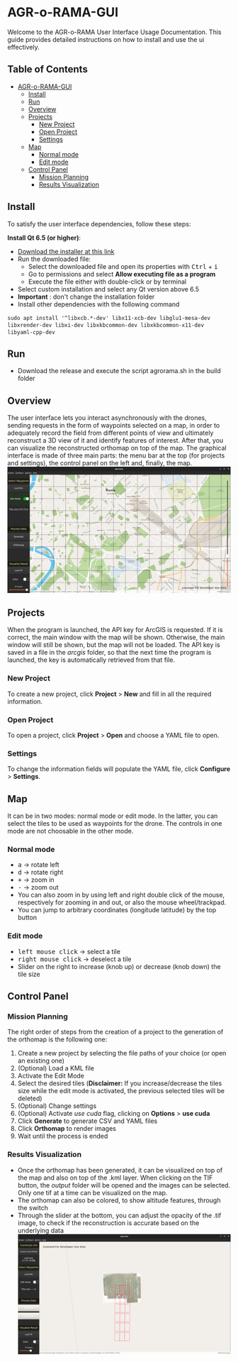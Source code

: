 # AGR-o-RAMA-GUI

Welcome to the AGR-o-RAMA User Interface Usage Documentation. This guide provides detailed instructions on how to install and use the ui effectively.  

## Table of Contents

- [AGR-o-RAMA-GUI](#agr-o-rama-gui)
  - [Install](#install)
  - [Run](#run)
  - [Overview](#overview)
  - [Projects](#projects)
    - [New Project](#new-project)
    - [Open Project](#open-project)
    - [Settings](#settings)
  - [Map](#map)
    - [Normal mode](#normal-mode)
    - [Edit mode](#edit-mode)
  - [Control Panel](#control-panel)
    - [Mission Planning](#mission-planning)
    - [Results Visualization](#results-visualization)

## Install

To satisfy the user interface dependencies, follow these steps:

**Install Qt 6.5 (or higher)**:

- [Download the installer at this link](https://www.qt.io/download-qt-installer-oss?hsCtaTracking=99d9dd4f-5681-48d2-b096-470725510d34%7C074ddad0-fdef-4e53-8aa8-5e8a876d6ab4)
- Run the downloaded file:
  - Select the downloaded file and open its properties with <kbd>Ctrl</kbd> + <kbd>i</kbd>
  - Go to permissions and select **Allow executing file as a program**
  - Execute the file either with double-click or by terminal
- Select custom installation and select any Qt version above 6.5
- **Important** : don't change the installation folder
- Install other dependencies with the following command
```  
sudo apt install '^libxcb.*-dev' libx11-xcb-dev libglu1-mesa-dev libxrender-dev libxi-dev libxkbcommon-dev libxkbcommon-x11-dev libyaml-cpp-dev 
```

## Run

- Download the release and execute the script agrorama.sh in the build folder


## Overview

The user interface lets you interact asynchronously with the drones, sending requests in the form of waypoints selected on a map, in order to adequately record the field from different points of view and ultimately reconstruct a 3D view of it and identify features of interest. After that, you can visualize the reconstructed orthomap on top of the map. The graphical interface is made of three main parts: the menu bar at the top (for projects and settings), the control panel on the left and, finally, the map.
![edit-mode](images/edit-mode.png)  

## Projects

When the program is launched, the API key for ArcGIS is requested. If it is correct, the main window with the map will be shown. Otherwise, the main window will still be shown, but the map will not be loaded.
The API key is saved in a file in the $arcgis$ folder, so that the next time the program is launched, the key is automatically retrieved from that file.

### New Project

To create a new project, click **Project** > **New** and fill in all the required information.

### Open Project

To open a project, click **Project** > **Open** and choose a YAML file to open.

### Settings

To change the information fields will populate the YAML file, click **Configure** > **Settings**.

## Map

It can be in two modes: normal mode or edit mode. In the latter, you can select the tiles to be used as waypoints for the drone. The controls in one mode are not choosable in the other mode.

### Normal mode

- <kbd>a</kbd> &rarr; rotate left
- <kbd>d</kbd> &rarr; rotate right
- <kbd>+</kbd> &rarr; zoom in
- <kbd>-</kbd> &rarr; zoom out
- You can also zoom in by using left and right double click of the mouse, respectively for zooming in and out, or also the mouse wheel/trackpad.
- You can jump to arbitrary coordinates (longitude latitude) by the top button

### Edit mode

- <kbd>left mouse click</kbd> &rarr; select a tile
- <kbd>right mouse click</kbd> &rarr; deselect a tile
- Slider on the right to increase (knob up) or decrease (knob down) the tile size

## Control Panel

### Mission Planning

The right order of steps from the creation of a project to the generation of the orthomap is the following one:

1. Create a new project by selecting the file paths of your choice (or open an existing one)
2. (Optional) Load a KML file
3. Activate the Edit Mode
4. Select the desired tiles
   (**Disclaimer:** If you increase/decrease the tiles size while the edit mode is activated, the previous selected tiles will be deleted)
5. (Optional) Change settings
6. (Optional) Activate $use$ $cuda$ flag, clicking on **Options** > **use cuda**
7. Click **Generate** to generate CSV and YAML files
8. Click **Orthomap** to render images
9. Wait until the process is ended

### Results Visualization

- Once the orthomap has been generated, it can be visualized on top of the map and also on top of the .kml layer. When clicking on the TIF button, the $output$ folder will be opened and the images can be selected. Only one tif at a time can be visualized on the map.
- The orthomap can also be colored, to show altitude features, through the switch
- Through the slider at the bottom, you can adjust the opacity of the .tif image, to check if the reconstruction is accurate based on the underlying data
![tif-kml](images/tif-kml.png)
